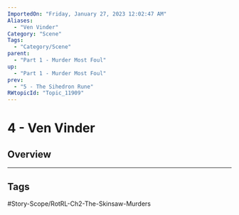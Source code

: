 ```yaml
---
ImportedOn: "Friday, January 27, 2023 12:02:47 AM"
Aliases:
  - "Ven Vinder"
Category: "Scene"
Tags:
  - "Category/Scene"
parent:
  - "Part 1 - Murder Most Foul"
up:
  - "Part 1 - Murder Most Foul"
prev:
  - "5 - The Sihedron Rune"
RWtopicId: "Topic_11909"
---
```

# 4 - Ven Vinder
## Overview

---
## Tags
#Story-Scope/RotRL-Ch2-The-Skinsaw-Murders

